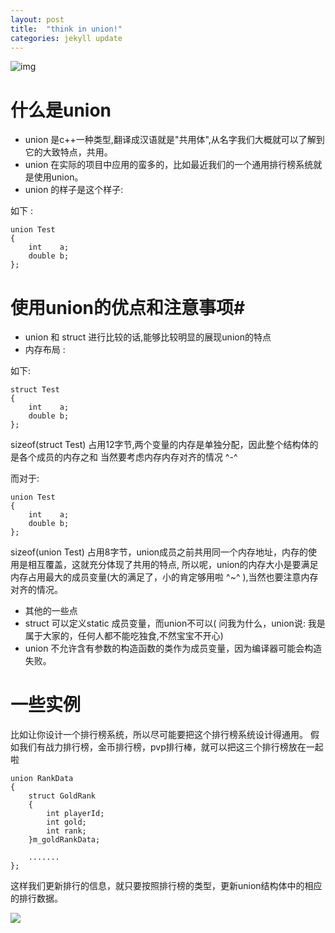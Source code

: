```yaml
---
layout: post  
title:  "think in union!"  
categories: jekyll update  
---
```


![img](http://i.imgur.com/NCzcRVg.jpg)
# 什么是union #

* union 是c++一种类型,翻译成汉语就是"共用体",从名字我们大概就可以了解到它的大致特点，共用。
* union 在实际的项目中应用的蛮多的，比如最近我们的一个通用排行榜系统就是使用union。
* union 的样子是这个样子:      

如下 :    

    union Test   
    {    
        int    a;               
        double b;          
    };   

# 使用union的优点和注意事项#

* union 和 struct 进行比较的话,能够比较明显的展现union的特点
* 内存布局 :    

如下:   

    struct Test     
    {    
        int    a;       
        double b;       
    };   

sizeof(struct Test) 占用12字节,两个变量的内存是单独分配，因此整个结构体的是各个成员的内存之和
当然要考虑内存内存对齐的情况  ^-^

而对于:   

    union Test     
    {    
        int    a;       
        double b;       
    };   

sizeof(union Test) 占用8字节，union成员之前共用同一个内存地址，内存的使用是相互覆盖，这就充分体现了共用的特点,
所以呢，union的内存大小是要满足内存占用最大的成员变量(大的满足了，小的肯定够用啦 ^~^ ),当然也要注意内存对齐的情况。

* 其他的一些点    
*  struct 可以定义static 成员变量，而union不可以( 问我为什么，union说: 我是属于大家的，任何人都不能吃独食,不然宝宝不开心)
*  union 不允许含有参数的构造函数的类作为成员变量，因为编译器可能会构造失败。

# 一些实例
比如让你设计一个排行榜系统，所以尽可能要把这个排行榜系统设计得通用。
假如我们有战力排行榜，金币排行榜，pvp排行棒，就可以把这三个排行榜放在一起啦 

    union RankData
    {   
        struct GoldRank   
        {    
            int playerId;   
            int gold;   
            int rank;  
        }m_goldRankData;  

        .......  
    };   

这样我们更新排行的信息，就只要按照排行榜的类型，更新union结构体中的相应的排行数据。


![](http://i.imgur.com/apYKYsZ.png)
